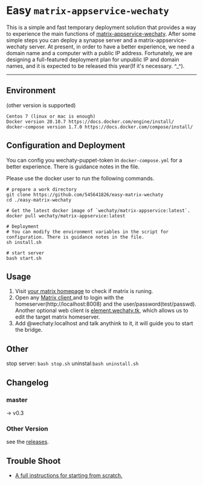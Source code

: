 # Easy `matrix-appservice-wechaty`

This is a simple and fast temporary deployment solution that provides a way to experience the main functions of [matrix-appservice-wechaty](https://github.com/wechaty/matrix-appservice-wechat). After some simple steps you can deploy a synapse server and a matrix-appservice-wechaty server. At present, in order to have a better experience, we need a domain name and a computer with a public IP address. Fortunately, we are designing a full-featured deployment plan for unpublic IP and domain names, and it is expected to be released this year(If it's necessary. ^_^).

---

## Environment

(other version is supported)
```text
Centos 7 (linux or mac is enough)
Docker version 20.10.7 https://docs.docker.com/engine/install/
docker-compose version 1.7.0 https://docs.docker.com/compose/install/
```

## Configuration and Deployment

You can config you wechaty-puppet-token in `docker-compose.yml` for a better experience. There is guidance notes in the file.

Please use the docker user to run the following commands.

```shell
# prepare a work directory
git clone https://github.com/545641826/easy-matrix-wechaty
cd ./easy-matrix-wechaty

# Get the latest docker image of `wechaty/matrix-appservice:latest`.
docker pull wechaty/matrix-appservice:latest

# Deployment
# You can modify the environment variables in the script for configuration. There is guidance notes in the file.
sh install.sh

# start server
bash start.sh
```

## Usage

1. Visit [your matrix homepage](http://localhost:8008/_matrix/static/) to check if matrix is runing.
2. Open any [Matrix client](https://matrix.org/docs/projects/try-matrix-now.html#clients),and to login with the homeserver(http://localhost:8008) and the user/password(test/passwd). Another optional web client is [element.wechaty.tk](https://element.wechaty.tk/#/login), which allows us to edit the target matrix homeserver.
3. Add @wechaty:localhost and talk anythink to it, it will guide you to start the bridge.

## Other
stop server: `bash stop.sh`
uninstal:`bash uninstall.sh`

## Changelog

### master

-> v0.3

### Other Version

see the [releases](/releases).

## Trouble Shoot

- [A full instructions for starting from scratch. ](https://github.com/wechaty/matrix-appservice-wechaty/issues/89)